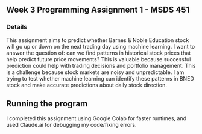## Week 3 Programming Assignment 1 - MSDS 451

### Details
This assignment aims to predict whether Barnes & Noble Education stock will go up or down on the next trading day using machine learning. 
I want to answer the question of: can we find patterns in historical stock prices that help predict future price movements?
This is valuable because successful prediction could help with trading decisions and portfolio management. 
This is a challenge because stock markets are noisy and unpredictable. 
I am trying to test whether machine learning can identify these patterns in BNED stock and make accurate predictions about daily stock direction.

## Running the program
I completed this assignment using Google Colab for faster runtimes, and used Claude.ai for debugging my code/fixing errors. 
